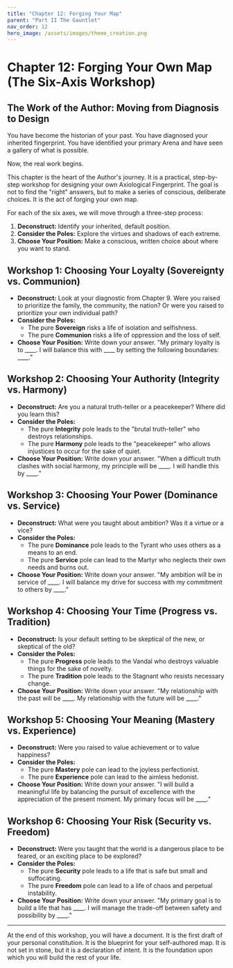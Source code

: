 ```yaml
---
title: "Chapter 12: Forging Your Map"
parent: "Part II The Gauntlet"
nav_order: 12
hero_image: /assets/images/theme_creation.png
---
```

# Chapter 12: Forging Your Own Map (The Six-Axis Workshop)

## The Work of the Author: Moving from Diagnosis to Design

You have become the historian of your past. You have diagnosed your inherited fingerprint. You have identified your primary Arena and have seen a gallery of what is possible.

Now, the real work begins.

This chapter is the heart of the Author's journey. It is a practical, step-by-step workshop for designing your own Axiological Fingerprint. The goal is not to find the "right" answers, but to make a series of conscious, deliberate choices. It is the act of forging your own map.

For each of the six axes, we will move through a three-step process:
1.  **Deconstruct:** Identify your inherited, default position.
2.  **Consider the Poles:** Explore the virtues and shadows of each extreme.
3.  **Choose Your Position:** Make a conscious, written choice about where you want to stand.

## Workshop 1: Choosing Your Loyalty (Sovereignty vs. Communion)
*   **Deconstruct:** Look at your diagnostic from Chapter 9. Were you raised to prioritize the family, the community, the nation? Or were you raised to prioritize your own individual path?
*   **Consider the Poles:**
    *   The pure **Sovereign** risks a life of isolation and selfishness.
    *   The pure **Communion** risks a life of oppression and the loss of self.
*   **Choose Your Position:** Write down your answer. "My primary loyalty is to ____. I will balance this with ____ by setting the following boundaries: ____."

## Workshop 2: Choosing Your Authority (Integrity vs. Harmony)
*   **Deconstruct:** Are you a natural truth-teller or a peacekeeper? Where did you learn this?
*   **Consider the Poles:**
    *   The pure **Integrity** pole leads to the "brutal truth-teller" who destroys relationships.
    *   The pure **Harmony** pole leads to the "peacekeeper" who allows injustices to occur for the sake of quiet.
*   **Choose Your Position:** Write down your answer. "When a difficult truth clashes with social harmony, my principle will be ____. I will handle this by ____."

## Workshop 3: Choosing Your Power (Dominance vs. Service)
*   **Deconstruct:** What were you taught about ambition? Was it a virtue or a vice?
*   **Consider the Poles:**
    *   The pure **Dominance** pole leads to the Tyrant who uses others as a means to an end.
    *   The pure **Service** pole can lead to the Martyr who neglects their own needs and burns out.
*   **Choose Your Position:** Write down your answer. "My ambition will be in service of ____. I will balance my drive for success with my commitment to others by ____."

## Workshop 4: Choosing Your Time (Progress vs. Tradition)
*   **Deconstruct:** Is your default setting to be skeptical of the new, or skeptical of the old?
*   **Consider the Poles:**
    *   The pure **Progress** pole leads to the Vandal who destroys valuable things for the sake of novelty.
    *   The pure **Tradition** pole leads to the Stagnant who resists necessary change.
*   **Choose Your Position:** Write down your answer. "My relationship with the past will be ____. My relationship with the future will be ____."

## Workshop 5: Choosing Your Meaning (Mastery vs. Experience)
*   **Deconstruct:** Were you raised to value achievement or to value happiness?
*   **Consider the Poles:**
    *   The pure **Mastery** pole can lead to the joyless perfectionist.
    *   The pure **Experience** pole can lead to the aimless hedonist.
*   **Choose Your Position:** Write down your answer. "I will build a meaningful life by balancing the pursuit of excellence with the appreciation of the present moment. My primary focus will be ____."

## Workshop 6: Choosing Your Risk (Security vs. Freedom)
*   **Deconstruct:** Were you taught that the world is a dangerous place to be feared, or an exciting place to be explored?
*   **Consider the Poles:**
    *   The pure **Security** pole leads to a life that is safe but small and suffocating.
    *   The pure **Freedom** pole can lead to a life of chaos and perpetual instability.
*   **Choose Your Position:** Write down your answer. "My primary goal is to build a life that has ____. I will manage the trade-off between safety and possibility by ____."

---
At the end of this workshop, you will have a document. It is the first draft of your personal constitution. It is the blueprint for your self-authored map. It is not set in stone, but it is a declaration of intent. It is the foundation upon which you will build the rest of your life.
